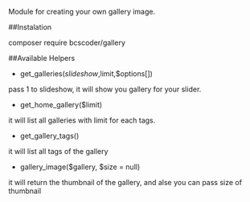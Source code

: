 Module for creating your own gallery image.


##Instalation

composer require bcscoder/gallery

##Available Helpers
- get_galleries($slideshow,$limit,$options[])

pass 1 to slideshow, it will show you gallery for your slider.

- get_home_gallery($limit)

it will list all galleries with limit for each tags.

- get_gallery_tags()

it will list all tags of the gallery

- gallery_image($gallery, $size = null)

it will return the thumbnail of the gallery, and alse you can pass size of thumbnail

